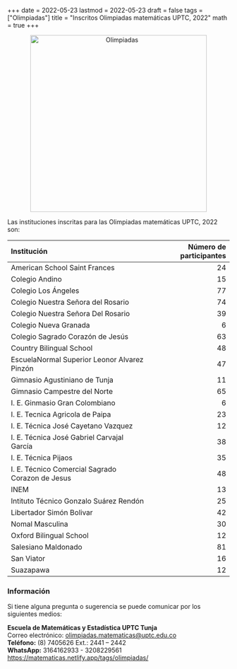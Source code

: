 +++
date      = 2022-05-23
lastmod   = 2022-05-23
draft     = false
tags      = ["Olimpiadas"]
title     = "Inscritos Olimpiadas matemáticas UPTC, 2022"
math      = true
+++

<center><img src="https://matematicas.netlify.com/img/Olimpiadas.png" alt="Olimpiadas" width="400"/></center>


Las instituciones inscritas para las Olimpiadas matemáticas UPTC, 2022 son:

| Institución | Número de participantes|
|:--------------|-----------:|
|American School Saint Frances	| 24 |
|Colegio Andino	| 15|
|Colegio Los Ángeles |	77|
|Colegio Nuestra Señora del Rosario |	74|
|Colegio Nuestra Señora Del Rosario |	39|
|Colegio Nueva Granada	| 6|
|Colegio Sagrado Corazón de Jesús	| 63|
|Country Bilingual School	| 48|
|EscuelaNormal Superior Leonor Alvarez Pinzón| 47|
|Gimnasio Agustiniano de Tunja	| 11|
|Gimnasio Campestre del Norte	| 65|
|I. E. Ginmasio Gran Colombiano	| 6|
|I. E. Tecnica Agricola de Paipa	| 23|
|I. E. Técnica José Cayetano Vazquez	| 12|
|I. E. Técnica José Gabriel Carvajal García	| 38|
|I. E. Técnica Pijaos	| 35|
|I. E. Técnico Comercial Sagrado Corazon de Jesus	|48|
|INEM	| 13|
|Intituto Técnico Gonzalo Suárez Rendón	|25|
|Libertador Simón Bolivar |	42|
|Nomal Masculina	| 30|
|Oxford Bilingual School |	12|
|Salesiano Maldonado	| 81|
|San Viator	| 16|
|Suazapawa	| 12|



### Información

Si tiene alguna pregunta o sugerencia se puede comunicar por los siguientes medios: 

**Escuela de Matemáticas y Estadística UPTC Tunja** <br>
Correo electrónico: [olimpiadas.matematicas@uptc.edu.co](mailto:olimpiadas.matematicas@uptc.edu.co) <br>
**Teléfono:** (8) 7405626 Ext.: 2441 – 2442 <br>
**WhatsApp:** 3164162933 - 3208229561<br>
https://matematicas.netlify.app/tags/olimpiadas/ 
